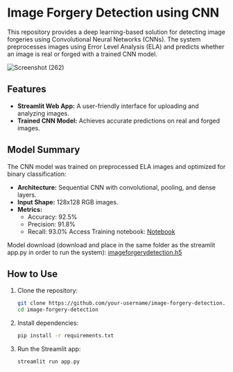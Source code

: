 # Image Forgery Detection using CNN

This repository provides a deep learning-based solution for detecting image forgeries using Convolutional Neural Networks (CNNs). The system preprocesses images using Error Level Analysis (ELA) and predicts whether an image is real or forged with a trained CNN model.

![Screenshot (262)](https://github.com/user-attachments/assets/883982f1-7928-4839-a5ba-fc45f91f6cf3)


## Features
- **Streamlit Web App:** A user-friendly interface for uploading and analyzing images.
- **Trained CNN Model:** Achieves accurate predictions on real and forged images.

## Model Summary
The CNN model was trained on preprocessed ELA images and optimized for binary classification:
- **Architecture:** Sequential CNN with convolutional, pooling, and dense layers.
- **Input Shape:** 128x128 RGB images.
- **Metrics:** 
  - Accuracy: 92.5%
  - Precision: 91.8%
  - Recall: 93.0%
Access Training notebook: [Notebook](https://github.com/samolubukun/Image-Forgery-Detection-using-CNN/tree/main/Notebook)

Model download (download and place in the same folder as the streamlit app.py in order to run the system): [imageforgerydetection.h5](https://drive.google.com/file/d/1Z4IQ7ba1xIEzZxAoD3aH6Bdnb0gsVNLU/view?usp=sharing)

## How to Use
1. Clone the repository:
   ```bash
   git clone https://github.com/your-username/image-forgery-detection.git
   cd image-forgery-detection


2. Install dependencies:
   ```bash
   pip install -r requirements.txt

3. Run the Streamlit app:
   ```bash
   streamlit run app.py

